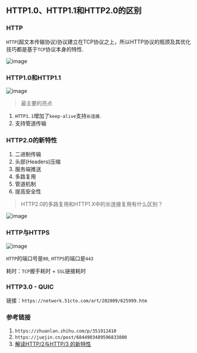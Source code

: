 ## HTTP1.0、HTTP1.1和HTTP2.0的区别

### HTTP

`HTTP`(超文本传输协议)协议建立在TCP协议之上，所以HTTP协议的瓶颈及其优化技巧都是基于`TCP`协议本身的特性.

![image](https://user-images.githubusercontent.com/25894364/123062960-91424680-d43f-11eb-9228-bbeffd102fd0.png)


### HTTP1.0和HTTP1.1

![image](https://user-images.githubusercontent.com/25894364/123065744-06168000-d442-11eb-802b-89c8f79bcf0c.png)

> 最主要的亮点

1. `HTTP1.1`增加了`keep-alive`支持`长连接`.
2. 支持管道传输

### HTTP2.0的新特性

1. 二进制传输
2. 头部(Headers)压缩
3. 服务端推送
4. 多路复用
5. 管道机制
6. 提高安全性

> HTTP2.0的多路复用和HTTP1.X中的长连接复用有什么区别？

![image](https://user-images.githubusercontent.com/25894364/123068158-365f1e00-d444-11eb-8004-a7b7b3ca4280.png)

### HTTP与HTTPS

![image](https://user-images.githubusercontent.com/25894364/123064567-f8acc600-d440-11eb-9c16-6220d9437962.png)

`HTTP`的端口号是`80`, `HTTPS`的端口是`443`

耗时：`TCP`握手耗时 + `SSL`链接耗时

### HTTP3.0 - QUIC

链接：`https://network.51cto.com/art/202009/625999.htm`

### 参考链接

1. `https://zhuanlan.zhihu.com/p/351912410`
2. `https://juejin.cn/post/6844903489596833800`
3. [解读HTTP/2与HTTP/3 的新特性](https://mp.weixin.qq.com/s?__biz=MzAxODE2MjM1MA==&mid=2651557245&idx=1&sn=dddebeb50ae71dcf1557ee52376e9fd9&chksm=80255abcb752d3aadc09ff2546a40400f811ff4b11810b9b73a427f6cfcb815ff16fbc60f2aa&mpshare=1&scene=23&srcid&sharer_sharetime=1571907152588&sharer_shareid=4a6e70ce6f2ac4b5c0728e662efb1a04%23rd)